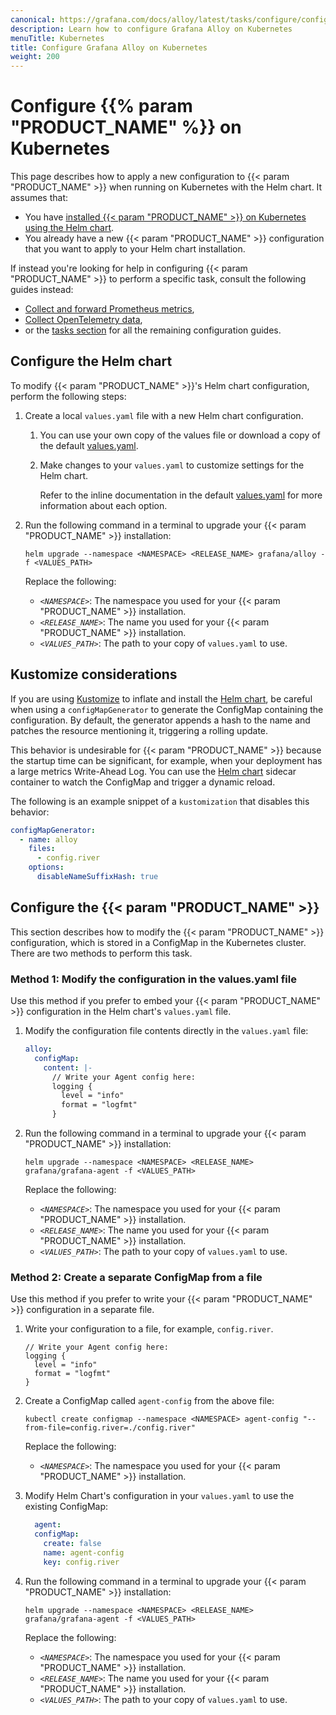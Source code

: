 ```yaml
---
canonical: https://grafana.com/docs/alloy/latest/tasks/configure/configure-kubernetes/
description: Learn how to configure Grafana Alloy on Kubernetes
menuTitle: Kubernetes
title: Configure Grafana Alloy on Kubernetes
weight: 200
---
```


# Configure {{% param "PRODUCT_NAME" %}} on Kubernetes

This page describes how to apply a new configuration to {{< param "PRODUCT_NAME" >}} when running on Kubernetes with the Helm chart.
It assumes that:

- You have [installed {{< param "PRODUCT_NAME" >}} on Kubernetes using the Helm chart][k8s-install].
- You already have a new {{< param "PRODUCT_NAME" >}} configuration that you want to apply to your Helm chart installation.

If instead you're looking for help in configuring {{< param "PRODUCT_NAME" >}} to perform a specific task,
consult the following guides instead:

- [Collect and forward Prometheus metrics][prometheus],
- [Collect OpenTelemetry data][otel],
- or the [tasks section][tasks] for all the remaining configuration guides.

[prometheus]: ../../collect-prometheus-metrics/
[otel]: ../../collect-opentelemetry-data/
[tasks]: ../
[k8s-install]: ../../../get-started/install/kubernetes/

## Configure the Helm chart

To modify {{< param "PRODUCT_NAME" >}}'s Helm chart configuration, perform the following steps:

1. Create a local `values.yaml` file with a new Helm chart configuration.

   1. You can use your own copy of the values file or download a copy of the
      default [values.yaml][].

   1. Make changes to your `values.yaml` to customize settings for the
      Helm chart.

      Refer to the inline documentation in the default [values.yaml][] for more
      information about each option.

1. Run the following command in a terminal to upgrade your {{< param "PRODUCT_NAME" >}} installation:

   ```shell
   helm upgrade --namespace <NAMESPACE> <RELEASE_NAME> grafana/alloy -f <VALUES_PATH>
   ```

   Replace the following:
   - _`<NAMESPACE>`_: The namespace you used for your {{< param "PRODUCT_NAME" >}} installation.
   - _`<RELEASE_NAME>`_: The name you used for your {{< param "PRODUCT_NAME" >}} installation.
   - _`<VALUES_PATH>`_: The path to your copy of `values.yaml` to use.

[values.yaml]: https://raw.githubusercontent.com/grafana/alloy/main/operations/helm/charts/alloy/values.yaml

## Kustomize considerations

If you are using [Kustomize][] to inflate and install the [Helm chart][], be careful when using a `configMapGenerator` to generate the ConfigMap containing the configuration.
By default, the generator appends a hash to the name and patches the resource mentioning it, triggering a rolling update.

This behavior is undesirable for {{< param "PRODUCT_NAME" >}} because the startup time can be significant, for example, when your deployment has a large metrics Write-Ahead Log.
You can use the [Helm chart][] sidecar container to watch the ConfigMap and trigger a dynamic reload.

The following is an example snippet of a `kustomization` that disables this behavior:

```yaml
configMapGenerator:
  - name: alloy
    files:
      - config.river
    options:
      disableNameSuffixHash: true
```

## Configure the {{< param "PRODUCT_NAME" >}}

This section describes how to modify the {{< param "PRODUCT_NAME" >}} configuration, which is stored in a ConfigMap in the Kubernetes cluster.
There are two methods to perform this task.

### Method 1: Modify the configuration in the values.yaml file

Use this method if you prefer to embed your {{< param "PRODUCT_NAME" >}} configuration in the Helm chart's `values.yaml` file.

1. Modify the configuration file contents directly in the `values.yaml` file:

   ```yaml
   alloy:
     configMap:
       content: |-
         // Write your Agent config here:
         logging {
           level = "info"
           format = "logfmt"
         }
   ```

1. Run the following command in a terminal to upgrade your {{< param "PRODUCT_NAME" >}} installation:

   ```shell
   helm upgrade --namespace <NAMESPACE> <RELEASE_NAME> grafana/grafana-agent -f <VALUES_PATH>
   ```

   Replace the following:

   - _`<NAMESPACE>`_: The namespace you used for your {{< param "PRODUCT_NAME" >}} installation.
   - _`<RELEASE_NAME>`_: The name you used for your {{< param "PRODUCT_NAME" >}} installation.
   - _`<VALUES_PATH>`_: The path to your copy of `values.yaml` to use.

### Method 2: Create a separate ConfigMap from a file

Use this method if you prefer to write your {{< param "PRODUCT_NAME" >}} configuration in a separate file.

1. Write your configuration to a file, for example, `config.river`.

   ```river
   // Write your Agent config here:
   logging {
     level = "info"
     format = "logfmt"
   }
   ```

1. Create a ConfigMap called `agent-config` from the above file:

   ```shell
   kubectl create configmap --namespace <NAMESPACE> agent-config "--from-file=config.river=./config.river"
   ```

   Replace the following:

   - _`<NAMESPACE>`_: The namespace you used for your {{< param "PRODUCT_NAME" >}} installation.

1. Modify Helm Chart's configuration in your `values.yaml` to use the existing ConfigMap:

   ```yaml
     agent:
     configMap:
       create: false
       name: agent-config
       key: config.river
   ```

1. Run the following command in a terminal to upgrade your {{< param "PRODUCT_NAME" >}} installation:

   ```shell
   helm upgrade --namespace <NAMESPACE> <RELEASE_NAME> grafana/grafana-agent -f <VALUES_PATH>
   ```

   Replace the following:

   - _`<NAMESPACE>`_: The namespace you used for your {{< param "PRODUCT_NAME" >}} installation.
   - _`<RELEASE_NAME>`_: The name you used for your {{< param "PRODUCT_NAME" >}} installation.
   - _`<VALUES_PATH>`_: The path to your copy of `values.yaml` to use.

[values.yaml]: https://raw.githubusercontent.com/grafana/alloy/main/operations/helm/charts/alloy/values.yaml
[Helm chart]: https://github.com/grafana/alloy/tree/main/operations/helm/charts/alloy
[Kustomize]: https://kubernetes.io/docs/tasks/manage-kubernetes-objects/kustomization/
